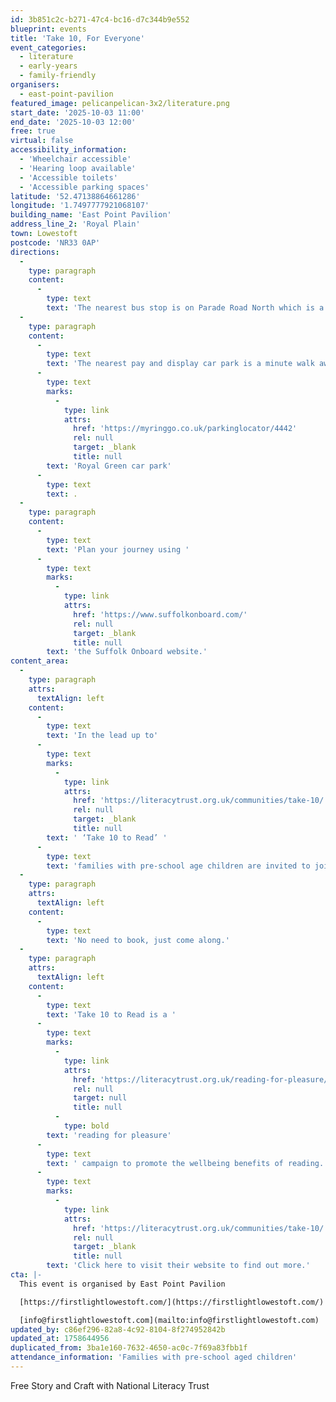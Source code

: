 ```yaml
---
id: 3b851c2c-b271-47c4-bc16-d7c344b9e552
blueprint: events
title: 'Take 10, For Everyone'
event_categories:
  - literature
  - early-years
  - family-friendly
organisers:
  - east-point-pavilion
featured_image: pelicanpelican-3x2/literature.png
start_date: '2025-10-03 11:00'
end_date: '2025-10-03 12:00'
free: true
virtual: false
accessibility_information:
  - 'Wheelchair accessible'
  - 'Hearing loop available'
  - 'Accessible toilets'
  - 'Accessible parking spaces'
latitude: '52.47138864661286'
longitude: '1.7497777921068107'
building_name: 'East Point Pavilion'
address_line_2: 'Royal Plain'
town: Lowestoft
postcode: 'NR33 0AP'
directions:
  -
    type: paragraph
    content:
      -
        type: text
        text: 'The nearest bus stop is on Parade Road North which is a three minute walk from East Point Pavilion. There is a selection of buses which connect us to the town centre for example, No X2, X22 and 109.'
  -
    type: paragraph
    content:
      -
        type: text
        text: 'The nearest pay and display car park is a minute walk away at '
      -
        type: text
        marks:
          -
            type: link
            attrs:
              href: 'https://myringgo.co.uk/parkinglocator/4442'
              rel: null
              target: _blank
              title: null
        text: 'Royal Green car park'
      -
        type: text
        text: .
  -
    type: paragraph
    content:
      -
        type: text
        text: 'Plan your journey using '
      -
        type: text
        marks:
          -
            type: link
            attrs:
              href: 'https://www.suffolkonboard.com/'
              rel: null
              target: _blank
              title: null
        text: 'the Suffolk Onboard website.'
content_area:
  -
    type: paragraph
    attrs:
      textAlign: left
    content:
      -
        type: text
        text: 'In the lead up to'
      -
        type: text
        marks:
          -
            type: link
            attrs:
              href: 'https://literacytrust.org.uk/communities/take-10/'
              rel: null
              target: _blank
              title: null
        text: ' ‘Take 10 to Read’ '
      -
        type: text
        text: 'families with pre-school age children are invited to join us for this free ‘Take 10 for Everyone’ event.'
  -
    type: paragraph
    attrs:
      textAlign: left
    content:
      -
        type: text
        text: 'No need to book, just come along.'
  -
    type: paragraph
    attrs:
      textAlign: left
    content:
      -
        type: text
        text: 'Take 10 to Read is a '
      -
        type: text
        marks:
          -
            type: link
            attrs:
              href: 'https://literacytrust.org.uk/reading-for-pleasure/'
              rel: null
              target: null
              title: null
          -
            type: bold
        text: 'reading for pleasure'
      -
        type: text
        text: ' campaign to promote the wellbeing benefits of reading. The National Literacy Trust have resources that can be used year-round to support the campaign. '
      -
        type: text
        marks:
          -
            type: link
            attrs:
              href: 'https://literacytrust.org.uk/communities/take-10/'
              rel: null
              target: _blank
              title: null
        text: 'Click here to visit their website to find out more.'
cta: |-
  This event is organised by East Point Pavilion

  [https://firstlightlowestoft.com/](https://firstlightlowestoft.com/)

  [info@firstlightlowestoft.com](mailto:info@firstlightlowestoft.com)
updated_by: c86ef296-82a8-4c92-8104-8f274952842b
updated_at: 1758644956
duplicated_from: 3ba1e160-7632-4650-ac0c-7f69a83fbb1f
attendance_information: 'Families with pre-school aged children'
---
```

Free Story and Craft with National Literacy Trust